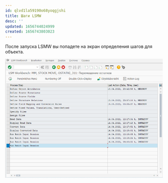 ```yaml
---
id: qlvd1la59190o68yoqgjshi
title: Шаги LSMW
desc: ''
updated: 1656744024999
created: 1656743803023
---
```


После запуска LSMW вы попадете на экран определения шагов для объекта.

![LSMW steps](assets/images/2022-07-02-11-10-09.png)